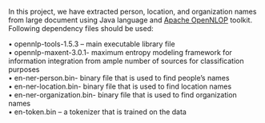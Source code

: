 In this project, we have extracted person, location, and organization names from large document using Java language and [Apache OpenNLOP](https://opennlp.apache.org/) toolkit. Following dependency files should be used:  


• opennlp-tools-1.5.3 – main executable library file  
• opennlp-maxent-3.0.1- maximum entropy modeling framework for information integration from ample number of sources for classification purposes  
• en-ner-person.bin- binary file that is used to find people’s names  
• en-ner-location.bin- binary file that is used to find location names  
• en-ner-organization.bin- binary file that is used to find organization names  
• en-token.bin – a tokenizer that is trained on the data

